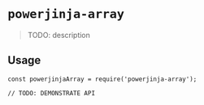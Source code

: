 # `powerjinja-array`

> TODO: description

## Usage

```
const powerjinjaArray = require('powerjinja-array');

// TODO: DEMONSTRATE API
```
